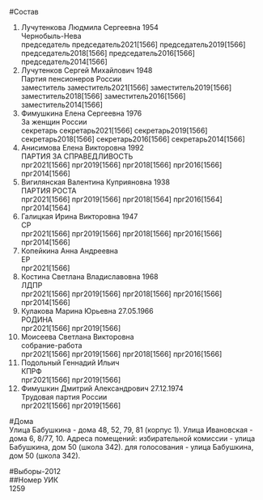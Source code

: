 #Состав  
1. Лучутенкова Людмила Сергеевна 1954  
    Чернобыль-Нева  
    председатель председатель2021[1566] председатель2019[1566] председатель2018[1566] председатель2016[1566] председатель2014[1566]  
2. Лучутенков Сергей Михайлович 1948  
    Партия пенсионеров России  
    заместитель заместитель2021[1566] заместитель2019[1566] заместитель2018[1566] заместитель2016[1566] заместитель2014[1566]  
3. Фимушкина Елена Сергеевна 1976  
    За женщин России  
    секретарь секретарь2021[1566] секретарь2019[1566] секретарь2018[1566] секретарь2016[1566] секретарь2014[1566]  
4. Анисимова Елена Викторовна 1992  
    ПАРТИЯ ЗА СПРАВЕДЛИВОСТЬ  
    прг2021[1566] прг2019[1566] прг2018[1566] прг2016[1566] прг2014[1566]  
5. Вигилянская Валентина Куприяновна 1938  
    ПАРТИЯ РОСТА  
    прг2021[1566] прг2019[1566] прг2018[1564] прг2016[1564] прг2014[1564]  
6. Галицкая Ирина Викторовна 1947  
    СР  
    прг2021[1566] прг2019[1566] прг2018[1566] прг2016[1566] прг2014[1566]  
7. Копейкина Анна Андреевна  
    ЕР  
    прг2021[1566]  
8. Костина Светлана Владиславовна 1968  
    ЛДПР  
    прг2021[1566] прг2019[1566] прг2018[1566] прг2016[1566] прг2014[1566]  
9. Кулакова Марина Юрьевна 27.05.1966  
    РОДИНА  
    прг2021[1566] прг2019[1566]  
10. Моисеева Светлана Викторовна  
    собрание-работа  
    прг2021[1566] прг2019[1566] прг2018[1566] прг2016[1566]  
11. Подольный Геннадий Ильич  
    КПРФ  
    прг2021[1566] прг2019[1566]  
12. Фимушкин Дмитрий Александрович 27.12.1974  
    Трудовая партия России  
    прг2021[1566] прг2019[1566]  

#Дома  
Улица Бабушкина - дома 48, 52, 79, 81 (корпус 1). Улица Ивановская - дома 6, 8/77, 10. Адреса помещений: избирательной комиссии - улица Бабушкина, дом 50 (школа 342). для голосования - улица Бабушкина, дом 50 (школа 342).  
  
#Выборы-2012  
##Номер УИК  
1259  

